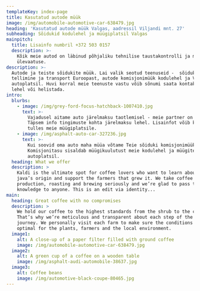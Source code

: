 ```yaml
---
templateKey: index-page
title: Kasutatud autode müük
image: /img/automobile-automotive-car-638479.jpg
heading: 'Kasutatud autode müük Valgas, aadressil Viljandi mnt. 27'
subheading: Sõidukid kodulehel ja müügiplatsil Valgas
mainpitch:
  title: Lisainfo numbril +372 503 0157
  description: >-
    Kõik meie autod on läbinud põhjaliku tehnilise taustakontrolli ja müügieelse
    ülevaatuse.
description: >-
  Autode ja teiste sõidukite müük. Lai valik seotud teenuseid -  sõidukite
  tellimine ja transport Euroopast, autode komisjonimüük kodulehel ja Valga
  autoplatsil. Huvi korral meie teenuste vastu võib sõnumi saata kontaktide
  lehel või helistada.
intro:
  blurbs:
    - image: /img/grey-ford-focus-hatchback-1007410.jpg
      text: >-
        Vajadusel aitame auto järelmaksu taotlemisel - meie partner on Inbank.
        Täpsem info tingimuste kohta järelmaksu lehel. Lisainfot võib küsida
        tulles meie müügiplatsile.
    - image: /img/asphalt-auto-car-327236.jpg
      text: >-
        Kui soovid oma auto maha müüa võtame Teie sõiduki komisjonimüüki.
        Komisjonitasu sisaldab müügikuulutust meie kodulehel ja müügiteenust
        autoplatsil.
  heading: What we offer
  description: >
    Kaldi is the ultimate spot for coffee lovers who want to learn about their
    java’s origin and support the farmers that grew it. We take coffee
    production, roasting and brewing seriously and we’re glad to pass that
    knowledge to anyone. This is an edit via identity...
main:
  heading: Great coffee with no compromises
  description: >
    We hold our coffee to the highest standards from the shrub to the cup.
    That’s why we’re meticulous and transparent about each step of the coffee’s
    journey. We personally visit each farm to make sure the conditions are
    optimal for the plants, farmers and the local environment.
  image1:
    alt: A close-up of a paper filter filled with ground coffee
    image: /img/automobile-automotive-car-638479.jpg
  image2:
    alt: A green cup of a coffee on a wooden table
    image: /img/asphalt-audi-automobile-38637.jpg
  image3:
    alt: Coffee beans
    image: /img/automotive-black-coupe-80465.jpg
---
```


